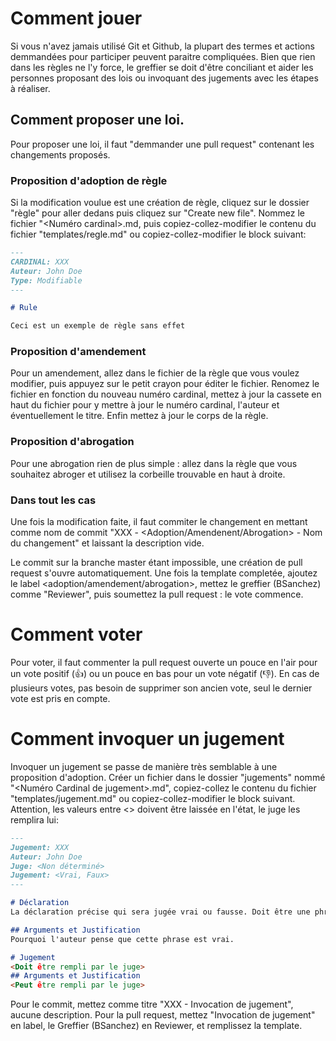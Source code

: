 # Comment jouer

Si vous n'avez jamais utilisé Git et Github, la plupart des termes et actions demmandées 
pour participer peuvent paraitre compliquées. Bien que rien dans les règles ne l'y force, 
le greffier se doit d'être conciliant et aider les personnes proposant des lois ou invoquant
des jugements avec les étapes à réaliser.

## Comment proposer une loi.
Pour proposer une loi, il faut "demmander une pull request" contenant les changements proposés.

### Proposition d'adoption de règle
Si la modification voulue est une création de règle, cliquez sur le dossier "règle" pour aller dedans puis cliquez sur "Create new file". Nommez le fichier "<Numéro cardinal>.md, puis copiez-collez-modifier le contenu du fichier "templates/regle.md" ou copiez-collez-modifier le block suivant:

```markdown
---
CARDINAL: XXX
Auteur: John Doe
Type: Modifiable
---

# Rule

Ceci est un exemple de règle sans effet
```

### Proposition d'amendement
Pour un amendement, allez dans le fichier de la règle que vous voulez modifier,
puis appuyez sur le petit crayon pour éditer le fichier. Renomez le fichier en 
fonction du nouveau numéro cardinal, mettez à jour la cassete en haut du 
fichier pour y mettre à jour le numéro cardinal, l'auteur et éventuellement le titre.
Enfin mettez à jour le corps de la règle.

### Proposition d'abrogation
Pour une abrogation rien de plus simple : allez dans la règle que vous souhaitez abroger et utilisez la corbeille trouvable en haut à droite.

### Dans tout les cas
Une fois la modification faite, il faut commiter le changement en mettant comme nom de commit "XXX - <Adoption/Amendenent/Abrogation> - Nom du changement" et laissant la description vide.

Le commit sur la branche master étant impossible, une création de pull request s'ouvre automatiquement. Une fois la template completée, ajoutez le label <adoption/amendement/abrogation>, mettez
le greffier (BSanchez) comme "Reviewer", puis soumettez la pull request : le vote commence.

# Comment voter
Pour voter, il faut commenter la pull request ouverte un pouce en l'air pour un vote positif (:+1:) ou un pouce en bas pour un vote négatif (:-1:). En cas de plusieurs votes, pas besoin de
supprimer son ancien vote, seul le dernier vote est pris en compte.

# Comment invoquer un jugement
Invoquer un jugement se passe de manière très semblable à une proposition d'adoption. Créer un fichier dans le dossier "jugements" nommé "<Numéro Cardinal de jugement>.md", copiez-collez le contenu
 du fichier "templates/jugement.md" ou copiez-collez-modifier le block suivant. Attention, les valeurs entre <> doivent être laissée en l'état, le juge les remplira lui: 

```markdown
---
Jugement: XXX
Auteur: John Doe
Juge: <Non déterminé>
Jugement: <Vrai, Faux>
---

# Déclaration
La déclaration précise qui sera jugée vrai ou fausse. Doit être une phrase affirmative.

## Arguments et Justification
Pourquoi l'auteur pense que cette phrase est vrai.

# Jugement
<Doit être rempli par le juge>
## Arguments et Justification
<Peut être rempli par le juge>
```

Pour le commit, mettez comme titre "XXX - Invocation de jugement", aucune description.
Pour la pull request, mettez "Invocation de jugement" en label, le Greffier (BSanchez) en Reviewer, et remplissez la template.
